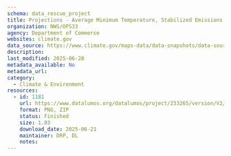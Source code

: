 ```yaml
---
schema: data_rescue_project 
title: Projections - Average Minimum Temperature, Stabilized Emissions
organization: NWS/OPS33
agency: Department of Commerce
websites: climate.gov
data_source: https://www.climate.gov/maps-data/data-snapshots/data-source/projections-average-minimum-temperature-stabilized-emissions
description: 
last_modified: 2025-06-28
metadata_available: No
metadata_url: 
category:
  - Climate & Environment 
resources:
  - id: 1181
    url: https://www.datalumos.org/datalumos/project/233265/version/V2/view
    format: PNG, ZIP
    status: Finished
    size: 1.03
    download_date: 2025-06-21
    maintainer: DRP, DL
    notes: 
---
```


